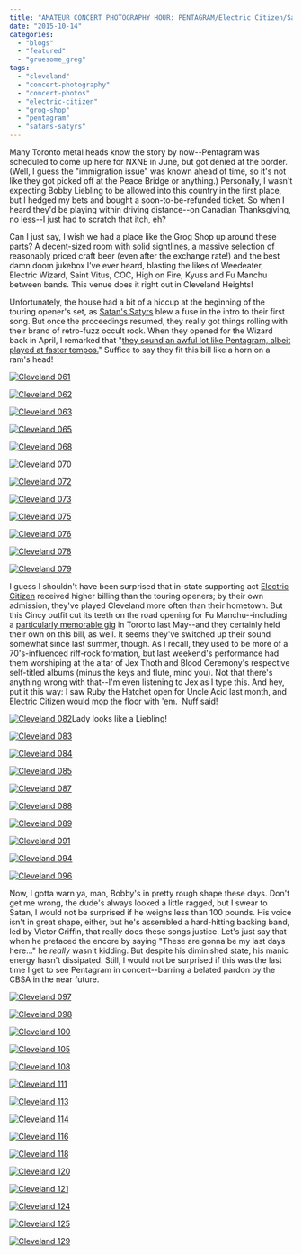 ```yaml
---
title: "AMATEUR CONCERT PHOTOGRAPHY HOUR: PENTAGRAM/Electric Citizen/Satan's Satyrs @ Grog Shop, Cleveland, October 11, 2015"
date: "2015-10-14"
categories: 
  - "blogs"
  - "featured"
  - "gruesome_greg"
tags: 
  - "cleveland"
  - "concert-photography"
  - "concert-photos"
  - "electric-citizen"
  - "grog-shop"
  - "pentagram"
  - "satans-satyrs"
---
```


Many Toronto metal heads know the story by now--Pentagram was scheduled to come up here for NXNE in June, but got denied at the border. (Well, I guess the "immigration issue" was known ahead of time, so it's not like they got picked off at the Peace Bridge or anything.) Personally, I wasn't expecting Bobby Liebling to be allowed into this country in the first place, but I hedged my bets and bought a soon-to-be-refunded ticket. So when I heard they'd be playing within driving distance--on Canadian Thanksgiving, no less--I just had to scratch that itch, eh?

Can I just say, I wish we had a place like the Grog Shop up around these parts? A decent-sized room with solid sightlines, a massive selection of reasonably priced craft beer (even after the exchange rate!) and the best damn doom jukebox I've ever heard, blasting the likes of Weedeater, Electric Wizard, Saint Vitus, COC, High on Fire, Kyuss and Fu Manchu between bands. This venue does it right out in Cleveland Heights!

Unfortunately, the house had a bit of a hiccup at the beginning of the touring opener's set, as [Satan's Satyrs](https://satanssatyrs.bandcamp.com/) blew a fuse in the intro to their first song. But once the proceedings resumed, they really got things rolling with their brand of retro-fuzz occult rock. When they opened for the Wizard back in April, I remarked that "[they sound an awful lot like Pentagram, albeit played at faster tempos.](https://hellbound.ca/2015/04/amateur-concert-photography-hour-electric-wizardblood-ceremonysatans-satyrs-lees-palace-april-5-2015/)" Suffice to say they fit this bill like a horn on a ram's head!

[![Cleveland 061](https://hellbound.ca/wp-content/uploads/2015/10/Cleveland-061-1024x768.jpg)](https://hellbound.ca/wp-content/uploads/2015/10/Cleveland-061.jpg)

[![Cleveland 062](https://hellbound.ca/wp-content/uploads/2015/10/Cleveland-062-1024x768.jpg)](https://hellbound.ca/wp-content/uploads/2015/10/Cleveland-062.jpg)

[![Cleveland 063](https://hellbound.ca/wp-content/uploads/2015/10/Cleveland-063.jpg)](https://hellbound.ca/wp-content/uploads/2015/10/Cleveland-063.jpg)

[![Cleveland 065](https://hellbound.ca/wp-content/uploads/2015/10/Cleveland-065-1024x768.jpg)](https://hellbound.ca/wp-content/uploads/2015/10/Cleveland-065.jpg)

[![Cleveland 068](https://hellbound.ca/wp-content/uploads/2015/10/Cleveland-068.jpg)](https://hellbound.ca/wp-content/uploads/2015/10/Cleveland-068.jpg)

[![Cleveland 070](https://hellbound.ca/wp-content/uploads/2015/10/Cleveland-070-1024x768.jpg)](https://hellbound.ca/wp-content/uploads/2015/10/Cleveland-070.jpg)

[![Cleveland 072](https://hellbound.ca/wp-content/uploads/2015/10/Cleveland-072.jpg)](https://hellbound.ca/wp-content/uploads/2015/10/Cleveland-072.jpg)

[![Cleveland 073](https://hellbound.ca/wp-content/uploads/2015/10/Cleveland-073.jpg)](https://hellbound.ca/wp-content/uploads/2015/10/Cleveland-073.jpg)

[![Cleveland 075](https://hellbound.ca/wp-content/uploads/2015/10/Cleveland-075-1024x768.jpg)](https://hellbound.ca/wp-content/uploads/2015/10/Cleveland-075.jpg)

[![Cleveland 076](https://hellbound.ca/wp-content/uploads/2015/10/Cleveland-076-1024x768.jpg)](https://hellbound.ca/wp-content/uploads/2015/10/Cleveland-076.jpg)

[![Cleveland 078](https://hellbound.ca/wp-content/uploads/2015/10/Cleveland-078-1024x768.jpg)](https://hellbound.ca/wp-content/uploads/2015/10/Cleveland-078.jpg)

[![Cleveland 079](https://hellbound.ca/wp-content/uploads/2015/10/Cleveland-079-1024x768.jpg)](https://hellbound.ca/wp-content/uploads/2015/10/Cleveland-079.jpg)

I guess I shouldn't have been surprised that in-state supporting act [Electric Citizen](http://electriccitizenband.com/) received higher billing than the touring openers; by their own admission, they've played Cleveland more often than their hometown. But this Cincy outfit cut its teeth on the road opening for Fu Manchu--including a [particularly memorable gig](https://hellbound.ca/2015/01/gruesome-gregs-top-10-concerts-2014/) in Toronto last May--and they certainly held their own on this bill, as well. It seems they've switched up their sound somewhat since last summer, though. As I recall, they used to be more of a 70's-influenced riff-rock formation, but last weekend's performance had them worshiping at the altar of Jex Thoth and Blood Ceremony's respective self-titled albums (minus the keys and flute, mind you). Not that there's anything wrong with that--I'm even listening to Jex as I type this. And hey, put it this way: I saw Ruby the Hatchet open for Uncle Acid last month, and Electric Citizen would mop the floor with 'em.  Nuff said!

[![Cleveland 082](https://hellbound.ca/wp-content/uploads/2015/10/Cleveland-082.jpg)](https://hellbound.ca/wp-content/uploads/2015/10/Cleveland-082.jpg)Lady looks like a Liebling!

[![Cleveland 083](https://hellbound.ca/wp-content/uploads/2015/10/Cleveland-083.jpg)](https://hellbound.ca/wp-content/uploads/2015/10/Cleveland-083.jpg)

[![Cleveland 084](https://hellbound.ca/wp-content/uploads/2015/10/Cleveland-084.jpg)](https://hellbound.ca/wp-content/uploads/2015/10/Cleveland-084.jpg)

[![Cleveland 085](https://hellbound.ca/wp-content/uploads/2015/10/Cleveland-085.jpg)](https://hellbound.ca/wp-content/uploads/2015/10/Cleveland-085.jpg)

[![Cleveland 087](https://hellbound.ca/wp-content/uploads/2015/10/Cleveland-087.jpg)](https://hellbound.ca/wp-content/uploads/2015/10/Cleveland-087.jpg)

[![Cleveland 088](https://hellbound.ca/wp-content/uploads/2015/10/Cleveland-088.jpg)](https://hellbound.ca/wp-content/uploads/2015/10/Cleveland-088.jpg)

[![Cleveland 089](https://hellbound.ca/wp-content/uploads/2015/10/Cleveland-089.jpg)](https://hellbound.ca/wp-content/uploads/2015/10/Cleveland-089.jpg)

[![Cleveland 091](https://hellbound.ca/wp-content/uploads/2015/10/Cleveland-091-1024x768.jpg)](https://hellbound.ca/wp-content/uploads/2015/10/Cleveland-091.jpg)

[![Cleveland 094](https://hellbound.ca/wp-content/uploads/2015/10/Cleveland-094.jpg)](https://hellbound.ca/wp-content/uploads/2015/10/Cleveland-094.jpg)

[![Cleveland 096](https://hellbound.ca/wp-content/uploads/2015/10/Cleveland-096.jpg)](https://hellbound.ca/wp-content/uploads/2015/10/Cleveland-096.jpg)

Now, I gotta warn ya, man, Bobby's in pretty rough shape these days. Don't get me wrong, the dude's always looked a little ragged, but I swear to Satan, I would not be surprised if he weighs less than 100 pounds. His voice isn't in great shape, either, but he's assembled a hard-hitting backing band, led by Victor Griffin, that really does these songs justice. Let's just say that when he prefaced the encore by saying "These are gonna be my last days here..." he _really_ wasn't kidding. But despite his diminished state, his manic energy hasn't dissipated. Still, I would not be surprised if this was the last time I get to see Pentagram in concert--barring a belated pardon by the CBSA in the near future.

[![Cleveland 097](https://hellbound.ca/wp-content/uploads/2015/10/Cleveland-097.jpg)](https://hellbound.ca/wp-content/uploads/2015/10/Cleveland-097.jpg)

[![Cleveland 098](https://hellbound.ca/wp-content/uploads/2015/10/Cleveland-098.jpg)](https://hellbound.ca/wp-content/uploads/2015/10/Cleveland-098.jpg)

[![Cleveland 100](https://hellbound.ca/wp-content/uploads/2015/10/Cleveland-100.jpg)](https://hellbound.ca/wp-content/uploads/2015/10/Cleveland-100.jpg)

[![Cleveland 105](https://hellbound.ca/wp-content/uploads/2015/10/Cleveland-105.jpg)](https://hellbound.ca/wp-content/uploads/2015/10/Cleveland-105.jpg)

[![Cleveland 108](https://hellbound.ca/wp-content/uploads/2015/10/Cleveland-108.jpg)](https://hellbound.ca/wp-content/uploads/2015/10/Cleveland-108.jpg)

[![Cleveland 111](https://hellbound.ca/wp-content/uploads/2015/10/Cleveland-111-1024x768.jpg)](https://hellbound.ca/wp-content/uploads/2015/10/Cleveland-111.jpg)

[![Cleveland 113](https://hellbound.ca/wp-content/uploads/2015/10/Cleveland-113.jpg)](https://hellbound.ca/wp-content/uploads/2015/10/Cleveland-113.jpg)

[![Cleveland 114](https://hellbound.ca/wp-content/uploads/2015/10/Cleveland-114.jpg)](https://hellbound.ca/wp-content/uploads/2015/10/Cleveland-114.jpg)

[![Cleveland 116](https://hellbound.ca/wp-content/uploads/2015/10/Cleveland-116.jpg)](https://hellbound.ca/wp-content/uploads/2015/10/Cleveland-116.jpg)

[![Cleveland 118](https://hellbound.ca/wp-content/uploads/2015/10/Cleveland-118-1024x768.jpg)](https://hellbound.ca/wp-content/uploads/2015/10/Cleveland-118.jpg)

[![Cleveland 120](https://hellbound.ca/wp-content/uploads/2015/10/Cleveland-120.jpg)](https://hellbound.ca/wp-content/uploads/2015/10/Cleveland-120.jpg)

[![Cleveland 121](https://hellbound.ca/wp-content/uploads/2015/10/Cleveland-121.jpg)](https://hellbound.ca/wp-content/uploads/2015/10/Cleveland-121.jpg)

[![Cleveland 124](https://hellbound.ca/wp-content/uploads/2015/10/Cleveland-124-1024x768.jpg)](https://hellbound.ca/wp-content/uploads/2015/10/Cleveland-124.jpg)

[![Cleveland 125](https://hellbound.ca/wp-content/uploads/2015/10/Cleveland-125-1024x768.jpg)](https://hellbound.ca/wp-content/uploads/2015/10/Cleveland-125.jpg)

[![Cleveland 129](https://hellbound.ca/wp-content/uploads/2015/10/Cleveland-129-1024x768.jpg)](https://hellbound.ca/wp-content/uploads/2015/10/Cleveland-129.jpg)
